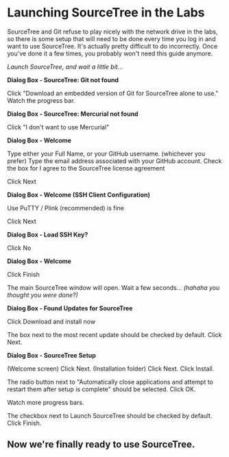 Launching SourceTree in the Labs
================================

SourceTree and Git refuse to play nicely with the network drive in the labs, so there is some setup that will need to be done every time you log in and want to use SourceTree. It's actually pretty difficult to do incorrectly. Once you've done it a few times, you probably won't need this guide anymore.

*Launch SourceTree, and wait a little bit...*

**Dialog Box - SourceTree: Git not found**

Click "Download an embedded version of Git for SourceTree alone to use."
Watch the progress bar.

**Dialog Box - SourceTree: Mercurial not found**

Click "I don't want to use Mercurial"

**Dialog Box - Welcome**

Type either your Full Name, or your GitHub username. (whichever you prefer)
Type the email address associated with your GitHub account.
Check the box for I agree to the SourceTree license agreement

Click Next

**Dialog Box - Welcome (SSH Client Configuration)**

Use PuTTY / Plink (recommended) is fine

Click Next

**Dialog Box - Load SSH Key?**

Click No

**Dialog Box - Welcome**

Click Finish

The main SourceTree window will open.
Wait a few seconds...
*(hahaha you thought you were done?)*

**Dialog Box - Found Updates for SourceTree**

Click Download and install now

The box next to the most recent update should be checked by default.
Click Next.

**Dialog Box - SourceTree Setup**

(Welcome screen) Click Next.
(Installation folder) Click Next.
Click Install.

The radio button next to "Automatically close applications and attempt to restart them after setup is complete" should be selected.
Click OK.

Watch more progress bars.

The checkbox next to Launch SourceTree should be checked by default.
Click Finish.

Now we're finally ready to use SourceTree.
------------------------------------------
